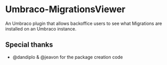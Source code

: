 # Umbraco-MigrationsViewer
An Umbraco plugin that allows backoffice users to see what Migrations are installed on an Umbraco instance.

## Special thanks

* @dandiplo & @jeavon for the package creation code
